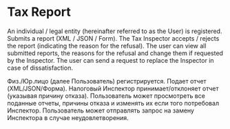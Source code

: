 # Tax Report

An individual / legal entity (hereinafter referred to as the User) is registered. Submits a report (XML / JSON / Form). The Tax Inspector accepts / rejects the report (indicating the reason for the refusal). The user can view all submitted reports, the reasons for the refusal and change them if requested by the Inspector. The user can send a request to replace the Inspector in case of dissatisfaction.

Физ./Юр.лицо (далее Пользователь) регистрируется. Подает отчет (XML/JSON/Форма). Налоговый Инспектор принимает/отклоняет отчет (указывая причину отказа). Пользователь может просмотреть все поданные отчеты, причины отказа и изменять их если того потребовал Инспектор. Пользователь может отправлять запрос на замену Инспектора в случае неудовлетворения.  
